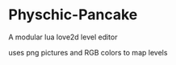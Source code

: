 # Physchic-Pancake

A modular lua love2d level editor

uses png pictures and RGB colors to map levels

